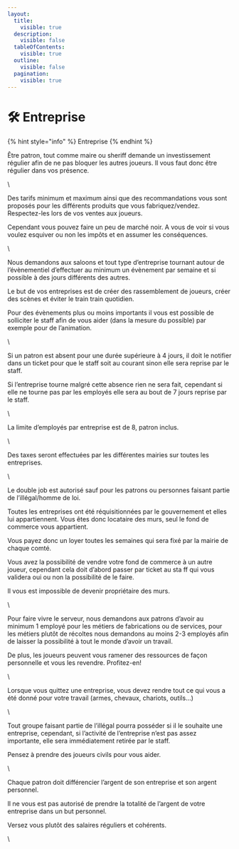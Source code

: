 ```yaml
---
layout:
  title:
    visible: true
  description:
    visible: false
  tableOfContents:
    visible: true
  outline:
    visible: false
  pagination:
    visible: true
---
```


# 🛠 Entreprise

{% hint style="info" %}
Entreprise
{% endhint %}

Être patron, tout comme maire ou sheriff demande un investissement régulier afin de ne pas bloquer les autres joueurs. Il vous faut donc être régulier dans vos présence.

\


Des tarifs minimum et maximum ainsi que des recommandations vous sont proposés pour les différents produits que vous fabriquez/vendez. Respectez-les lors de vos ventes aux joueurs.

Cependant vous pouvez faire un peu de marché noir. A vous de voir si vous voulez esquiver ou non les impôts et en assumer les conséquences.

\


Nous demandons aux saloons et tout type d’entreprise tournant autour de l’évènementiel d’effectuer au minimum un évènement par semaine et si possible à des jours différents des autres.

Le but de vos entreprises est de créer des rassemblement de joueurs, créer des scènes et éviter le train train quotidien.

Pour des évènements plus ou moins importants il vous est possible de solliciter le staff afin de vous aider (dans la mesure du possible) par exemple pour de l’animation.

\


Si un patron est absent pour une durée supérieure à 4 jours, il doit le notifier dans un ticket pour que le staff soit au courant sinon elle sera reprise par le staff.

Si l’entreprise tourne malgré cette absence rien ne sera fait, cependant si elle ne tourne pas par les employés elle sera au bout de 7 jours reprise par le staff.

\


La limite d’employés par entreprise est de 8, patron inclus.

\


Des taxes seront effectuées par les différentes mairies sur toutes les entreprises.

\


Le double job est autorisé sauf pour les patrons ou personnes faisant partie de l’illégal/homme de loi.

Toutes les entreprises ont été réquisitionnées par le gouvernement et elles lui appartiennent. Vous êtes donc locataire des murs, seul le fond de commerce vous appartient.

Vous payez donc un loyer toutes les semaines qui sera fixé par la mairie de chaque comté.

Vous avez la possibilité de vendre votre fond de commerce à un autre joueur, cependant cela doit d’abord passer par ticket au sta ff qui vous validera oui ou non la possibilité de le faire.

Il vous est impossible de devenir propriétaire des murs.

\


Pour faire vivre le serveur, nous demandons aux patrons d’avoir au minimum 1 employé pour les métiers de fabrications ou de services, pour les métiers plutôt de récoltes nous demandons au moins 2-3 employés afin de laisser la possibilité à tout le monde d’avoir un travail.

De plus, les joueurs peuvent vous ramener des ressources de façon personnelle et vous les revendre. Profitez-en!

\


Lorsque vous quittez une entreprise, vous devez rendre tout ce qui vous a été donné pour votre travail (armes, chevaux, chariots, outils…)

\


Tout groupe faisant partie de l’illégal pourra posséder si il le souhaite une entreprise, cependant, si l’activité de l’entreprise n’est pas assez importante, elle sera immédiatement retirée par le staff.

Pensez à prendre des joueurs civils pour vous aider.

\


Chaque patron doit différencier l’argent de son entreprise et son argent personnel.

Il ne vous est pas autorisé de prendre la totalité de l’argent de votre entreprise dans un but personnel.&#x20;

Versez vous plutôt des salaires réguliers et cohérents.

\
